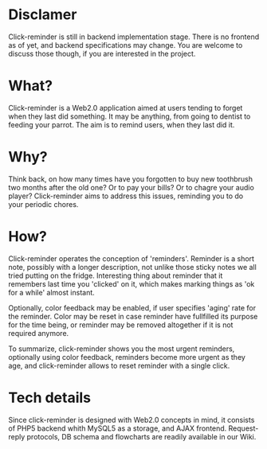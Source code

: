 # Disclamer #

Click-reminder is still in backend implementation stage. There is no frontend as of yet, and backend specifications may change. You are welcome to discuss those though, if you are interested in the project.

# What? #

Click-reminder is a Web2.0 application aimed at users tending to forget when they last did something. It may be anything, from going to dentist to feeding your parrot. The aim is to remind users, when they last did it.

# Why? #

Think back, on how many times have you forgotten to buy new toothbrush two months after the old one? Or to pay your bills? Or to chagre your audio player? Click-reminder aims to address this issues, reminding you to do your periodic chores.

# How? #

Click-reminder operates the conception of 'reminders'. Reminder is a short note, possibly with a longer description, not unlike those sticky notes we all tried putting on the fridge. Interesting thing about reminder that it remembers last time you 'clicked' on it, which makes marking things as 'ok for a while' almost instant.

Optionally, color feedback may be enabled, if user specifies 'aging' rate for the reminder. Color may be reset in case reminder have fullfilled its purpose for the time being, or reminder may be removed altogether if it is not required anymore.

To summarize, click-reminder shows you the most urgent reminders, optionally using color feedback, reminders become more urgent as they age, and click-reminder allows to reset reminder with a single click.

# Tech details #

Since click-reminder is designed with Web2.0 concepts in mind, it consists of PHP5 backend whith MySQL5 as a storage, and AJAX frontend. Request-reply protocols, DB schema and flowcharts are readily available in our Wiki.